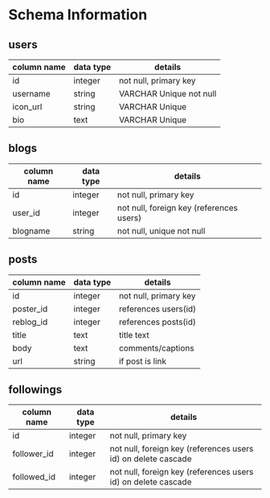 # Schema Information

## users
column name | data type | details
------------|-----------|-----------------------
id          | integer   | not null, primary key
username    | string    | VARCHAR  Unique not null
icon_url    | string    | VARCHAR  Unique 
bio         | text      | VARCHAR  Unique 

## blogs
column name     | data type | details
----------------|-----------|-----------------------
id              | integer   | not null, primary key
user_id         | integer   | not null, foreign key (references users)
blogname        | string    | not null, unique not null

## posts
column name | data type | details
------------|-----------|-----------------------
id          | integer   | not null, primary key
poster_id   | integer   | references users(id)
reblog_id   | integer   | references posts(id)
title       | text      | title text
body        | text      | comments/captions
url         | string    | if post is link

## followings
column name | data type | details
------------|-----------|-----------------------
id          | integer   | not null, primary key
follower_id | integer   | not null, foreign key (references users id) on delete cascade
followed_id| integer   | not null, foreign key (references users id) on delete cascade

